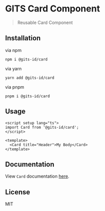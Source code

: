 # GITS Card Component

> Reusable Card Component

## Installation

via npm

```
npm i @gits-id/card
```

via yarn

```
yarn add @gits-id/card
```

via pnpm

```
pnpm i @gits-id/card
```

## Usage

```vue
<script setup lang="ts">
import Card from '@gits-id/card';
</script>

<template>
  <Card title="Header">My Body</Card>
</template>
```

## Documentation

View `Card` documentation [here](https://gits-ui.web.app/?path=/story/components-card--default).

## License

MIT
